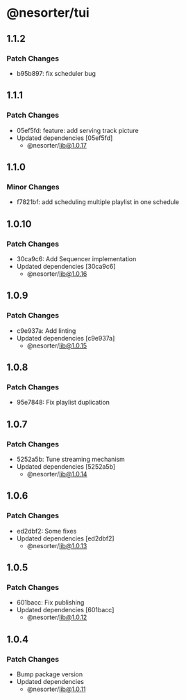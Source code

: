 # @nesorter/tui

## 1.1.2

### Patch Changes

- b95b897: fix scheduler bug

## 1.1.1

### Patch Changes

- 05ef5fd: feature: add serving track picture
- Updated dependencies [05ef5fd]
  - @nesorter/lib@1.0.17

## 1.1.0

### Minor Changes

- f7821bf: add scheduling multiple playlist in one schedule

## 1.0.10

### Patch Changes

- 30ca9c6: Add Sequencer implementation
- Updated dependencies [30ca9c6]
  - @nesorter/lib@1.0.16

## 1.0.9

### Patch Changes

- c9e937a: Add linting
- Updated dependencies [c9e937a]
  - @nesorter/lib@1.0.15

## 1.0.8

### Patch Changes

- 95e7848: Fix playlist duplication

## 1.0.7

### Patch Changes

- 5252a5b: Tune streaming mechanism
- Updated dependencies [5252a5b]
  - @nesorter/lib@1.0.14

## 1.0.6

### Patch Changes

- ed2dbf2: Some fixes
- Updated dependencies [ed2dbf2]
  - @nesorter/lib@1.0.13

## 1.0.5

### Patch Changes

- 601bacc: Fix publishing
- Updated dependencies [601bacc]
  - @nesorter/lib@1.0.12

## 1.0.4

### Patch Changes

- Bump package version
- Updated dependencies
  - @nesorter/lib@1.0.11
